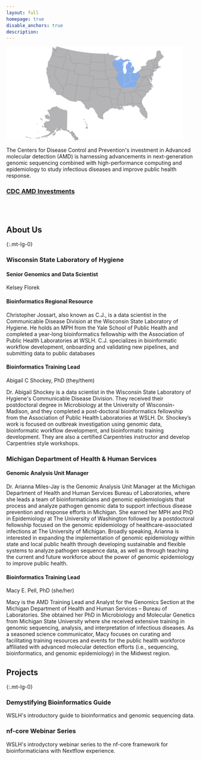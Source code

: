 ```yaml
---
layout: full
homepage: true
disable_anchors: true
description:
---
```


<img style="margin:auto;" src="assets/img/amd-midwest-region.png">

The Centers for Disease Control and Prevention's investment in Advanced molecular detection (AMD) is harnessing advancements in next-generation genomic sequencing combined with high-performance computing and epidemiology to study infectious diseases and improve public health response.

### [CDC AMD Investments](https://www.cdc.gov/advanced-molecular-detection/php/investments/index.html)
<br>
<br>
<div class="row">
<div class="col-lg-6" markdown="1">

## About Us
{:.mt-lg-0}

### Wisconsin State Laboratory of Hygiene

#### Senior Genomics and Data Scientist

Kelsey Florek

#### Bioinformatics Regional Resource

Christopher Jossart, also known as C.J., is a data scientist in the Communicable Disease Division at the Wisconsin State Laboratory of Hygiene. He holds an MPH from the Yale School of Public Health and completed a year-long bioinformatics fellowship with the Association of Public Health Laboratories at WSLH. C.J. specializes in bioinformatic workflow development, onboarding and validating new pipelines, and submitting data to public databases

#### Bioinformatics Training Lead

Abigail C Shockey, PhD (they/them)

Dr. Abigail Shockey is a data scientist in the Wisconsin State Laboratory of Hygiene's Communicable Disease Division. They received their postdoctoral degree in Microbiology at the University of Wisconsin-Madison, and they completed a post-doctoral bioinformatics fellowship from the Association of Public Health Laboratories at WSLH. Dr. Shockey’s work is focused on outbreak investigation using genomic data, bioinformatic workflow development, and bioinformatic training development. They are also a certified Carpentries instructor and develop Carpentries style workshops.

### Michigan Department of Health & Human Services

#### Genomic Analysis Unit Manager

Dr. Arianna Miles-Jay is the Genomic Analysis Unit Manager at the Michigan Department of Health and Human Services Bureau of Laboratories, where she leads a team of bioinformaticians and genomic epidemiologists that process and analyze pathogen genomic data to support infectious disease prevention and response efforts in Michigan. She earned her MPH and PhD in Epidemiology at The University of Washington followed by a postdoctoral fellowship focused on the genomic epidemiology of healthcare-associated infections at The University of Michigan. Broadly speaking, Arianna is interested in expanding the implementation of genomic epidemiology within state and local public health through developing sustainable and flexible systems to analyze pathogen sequence data, as well as through teaching the current and future workforce about the power of genomic epidemiology to improve public health. 

#### Bioinformatics Training Lead

Macy E. Pell, PhD (she/her)

Macy is the AMD Training Lead and Analyst for the Genomics Section at the Michigan Department of Health and Human Services – Bureau of Laboratories. She obtained her PhD in Microbiology and Molecular Genetics from Michigan State University where she received extensive training in genomic sequencing, analysis, and interpretation of infectious diseases. As a seasoned science communicator, Macy focuses on curating and facilitating training resources and events for the public health workforce affiliated with advanced molecular detection efforts (i.e., sequencing, bioinformatics, and genomic epidemiology) in the Midwest region.

</div>
<div class="col-lg-6" markdown="1">

## Projects
{:.mt-lg-0}

### Demystifying Bioinformatics Guide
WSLH's introductory guide to bioinformatics and genomic sequencing data.

### nf-core Webinar Series
WSLH's introdyctory webinar series to the nf-core framework for bioinformaticians with Nextflow experience.

</div>
</div>

